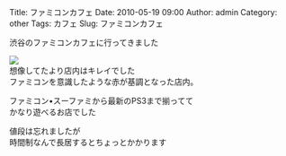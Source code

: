 Title: ファミコンカフェ
Date: 2010-05-19 09:00
Author: admin
Category: other
Tags: カフェ
Slug: ファミコンカフェ

渋谷のファミコンカフェに行ってきました

[![](http://farm4.static.flickr.com/3404/4615367438_8d0504566b_m.jpg)](http://www.flickr.com/photos/46200029@N06/4615367438/)  
想像してたより店内はキレイでした  
ファミコンを意識したような赤が基調となった店内。

ファミコン•スーファミから最新のPS3まで揃ってて  
かなり遊べるお店でした

値段は忘れましたが  
時間制なんで長居するとちょっとかかります
